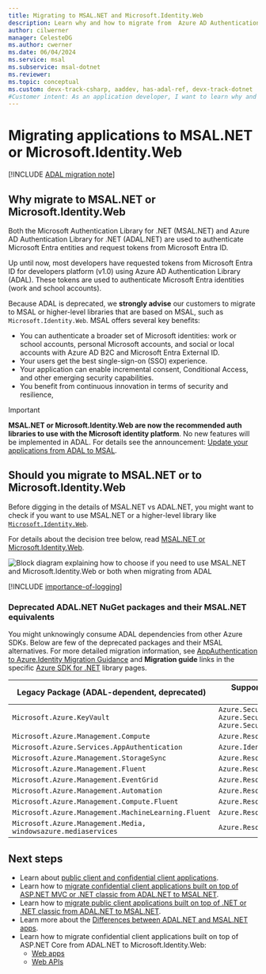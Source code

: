 ```yaml
---
title: Migrating to MSAL.NET and Microsoft.Identity.Web
description: Learn why and how to migrate from  Azure AD Authentication Library for .NET (ADAL.NET) to Microsoft Authentication Library for .NET (MSAL.NET) or Microsoft.Identity.Web
author: cilwerner
manager: CelesteDG
ms.author: cwerner
ms.date: 06/04/2024
ms.service: msal
ms.subservice: msal-dotnet
ms.reviewer:
ms.topic: conceptual
ms.custom: devx-track-csharp, aaddev, has-adal-ref, devx-track-dotnet
#Customer intent: As an application developer, I want to learn why and how to migrate from ADAL.NET and MSAL.NET or Microsoft.Identity.Web libraries.
---
```


# Migrating applications to MSAL.NET or Microsoft.Identity.Web

[!INCLUDE [ADAL migration note](../includes/adal-migration-note.md)]

## Why migrate to MSAL.NET or Microsoft.Identity.Web

Both the Microsoft Authentication Library for .NET (MSAL.NET) and Azure AD Authentication Library for .NET (ADAL.NET) are used to authenticate Microsoft Entra entities and request tokens from Microsoft Entra ID.

Up until now, most developers have requested tokens from Microsoft Entra ID for developers platform (v1.0) using Azure AD Authentication Library (ADAL). These tokens are used to authenticate Microsoft Entra identities (work and school accounts).

Because ADAL is deprecated, we **strongly advise** our customers to migrate to MSAL or higher-level libraries that are based on MSAL, such as `Microsoft.Identity.Web`. MSAL offers several key benefits:

- You can authenticate a broader set of Microsoft identities: work or school accounts, personal Microsoft accounts, and social or local accounts with Azure AD B2C and Microsoft Entra External ID.
- Your users get the best single-sign-on (SSO) experience.
- Your application can enable incremental consent, Conditional Access, and other emerging security capabilities.
- You benefit from continuous innovation in terms of security and resilience,

>[!IMPORTANT]
>**MSAL.NET or Microsoft.Identity.Web are now the recommended auth libraries to use with the Microsoft identity platform**. No new features will be implemented in ADAL. For details see the announcement: [Update your applications from ADAL to MSAL](https://devblogs.microsoft.com/identity/update-your-applications-from-adal-to-msal/).

## Should you migrate to MSAL.NET or to Microsoft.Identity.Web

Before digging in the details of MSAL.NET vs ADAL.NET, you might want to check if you want to use MSAL.NET or a higher-level library like [`Microsoft.Identity.Web`](../microsoft-identity-web/index.md).

For details about the decision tree below, read [MSAL.NET or Microsoft.Identity.Web](../getting-started/choosing-msal-dotnet.md).

![Block diagram explaining how to choose if you need to use MSAL.NET and Microsoft.Identity.Web or both when migrating from ADAL](../media/msal-net-migration/decision-diagram.png)

[!INCLUDE [importance-of-logging](../includes/importance-of-logging.md)]

### Deprecated ADAL.NET NuGet packages and their MSAL.NET equivalents

You might unknowingly consume ADAL dependencies from other Azure SDKs. Below are few of the deprecated packages and their MSAL alternatives. For more detailed migration information, see [AppAuthentication to Azure.Identity Migration Guidance](/dotnet/api/overview/azure/app-auth-migration) and **Migration guide** links in the specific [Azure SDK for .NET](/dotnet/api/overview/azure/) library pages.

|  Legacy Package (ADAL-dependent, deprecated)                  | Supported Package (MSAL-dependent, current) |
| ------------------------------------------------------------- | ---------------------------------------------------------------------------------------------------- |
| `Microsoft.Azure.KeyVault`                                    | `Azure.Security.KeyVault.Secrets, Azure.Security.KeyVault.Keys, Azure.Security.KeyVault.Certificates`|
| `Microsoft.Azure.Management.Compute`                          | `Azure.ResourceManager.Compute`                                                                      |
| `Microsoft.Azure.Services.AppAuthentication`                  | `Azure.Identity`                                                                                     |
| `Microsoft.Azure.Management.StorageSync`                      | `Azure.ResourceManager.StorageSync`                                                                  |
| `Microsoft.Azure.Management.Fluent`                           | `Azure.ResourceManager`                                                                              |
| `Microsoft.Azure.Management.EventGrid`                        | `Azure.ResourceManager.EventGrid`                                                                    |
| `Microsoft.Azure.Management.Automation`                       | `Azure.ResourceManager.Automation`                                                                   |
| `Microsoft.Azure.Management.Compute.Fluent`                   | `Azure.ResourceManager.Compute`                                                                      |
| `Microsoft.Azure.Management.MachineLearning.Fluent`           | `Azure.ResourceManager.MachineLearningCompute`                                                       |
| `Microsoft.Azure.Management.Media, windowsazure.mediaservices`| `Azure.ResourceManager.Media`                                                                        |

## Next steps

- Learn about [public client and confidential client applications](/entra/identity-platform/msal-client-applications).
- Learn how to [migrate confidential client applications built on top of ASP.NET MVC or .NET classic from ADAL.NET to MSAL.NET](migrate-confidential-client.md).
- Learn how to [migrate public client applications built on top of .NET or .NET classic from ADAL.NET to MSAL.NET](migrate-public-client.md).
- Learn more about the [Differences between ADAL.NET and MSAL.NET apps](differences-adal-msal-net.md).
- Learn how to migrate confidential client applications built on top of ASP.NET Core from ADAL.NET to Microsoft.Identity.Web:
  - [Web apps](https://github.com/AzureAD/microsoft-identity-web/wiki/web-apps#migrating-from-previous-versions--adding-authentication)
  - [Web APIs](https://github.com/AzureAD/microsoft-identity-web/wiki/web-apis)
